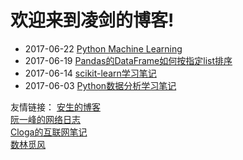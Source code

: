 # 欢迎来到凌剑的博客!

- 2017-06-22 [Python Machine Learning](http://nbviewer.jupyter.org/github/rasbt/python-machine-learning-book/tree/master/code)
- 2017-06-19 [Pandas的DataFrame如何按指定list排序](https://tynbl.github.io/article/lj/python-gzh/pandas-sorting-by-a-custom-list)
- 2017-06-14 [scikit-learn学习笔记](https://tynbl.github.io/article/lj/python-scikit-learn/python-scikit-learn-readme)
- 2017-06-03 [Python数据分析学习笔记](https://tynbl.github.io/article/lj/python-xxxy/python-xxxy-readme)

友情链接：
[安生的博客](https://blog.ansheng.me)  
[阮一峰的网络日志](http://www.ruanyifeng.com/blog)  
[Cloga的互联网笔记](http://cloga.info)  
[数林觅风](https://woaielf.github.io)  
